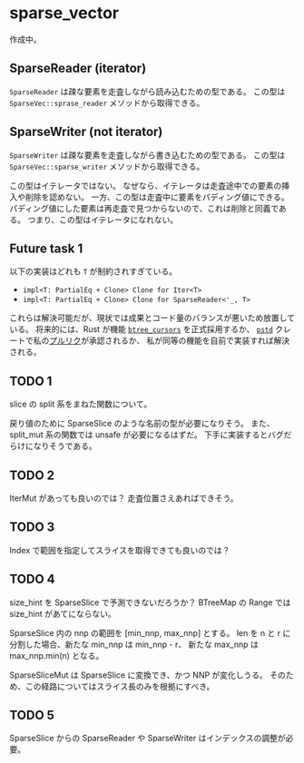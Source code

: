 # sparse_vector

作成中。

## SparseReader (iterator)

`SparseReader` は疎な要素を走査しながら読み込むための型である。
この型は `SparseVec::sprase_reader` メソッドから取得できる。

## SparseWriter (not iterator)

`SparseWriter` は疎な要素を走査しながら書き込むための型である。 
この型は `SparseVec::sparse_writer` メソッドから取得できる。

この型はイテレータではない。
なぜなら、イテレータは走査途中での要素の挿入や削除を認めない。
一方、この型は走査中に要素をパディング値にできる。
パディング値にした要素は再走査で見つからないので、これは削除と同義である。
つまり、この型はイテレータになれない。

## Future task 1

以下の実装はどれも `T` が制約されすぎている。

- `impl<T: PartialEq + Clone> Clone for Iter<T>`
- `impl<T: PartialEq + Clone> Clone for SparseReader<'_, T>`

これらは解決可能だが、現状では成果とコード量のバランスが悪いため放置している。
将来的には、Rust が機能 [`btree_cursors`] を正式採用するか、
[`pstd`] クレートで私の[プルリク][my_pr]が承認されるか、
私が同等の機能を自前で実装すれば解決される。

[`btree_cursors`]: https://doc.rust-lang.org/beta/unstable-book/library-features/btree-cursors.html
[`pstd`]: https://crates.io/crates/pstd
[my_pr]: https://github.com/georgebarwood/pstd/pull/2

## TODO 1

slice の split 系をまねた関数について。

戻り値のために SparseSlice のような名前の型が必要になりそう。
また、split_mut 系の関数では unsafe が必要になるはずだ。
下手に実装するとバグだらけになりそうである。

## TODO 2

IterMut があっても良いのでは？
走査位置さえあればできそう。

## TODO 3

Index で範囲を指定してスライスを取得できても良いのでは？

## TODO 4

size_hint を SparseSlice で予測できないだろうか？
BTreeMap の Range では size_hint があてにならない。

SparseSlice 内の nnp の範囲を [min_nnp, max_nnp] とする。
len を n と r に分割した場合、新たな min_nnp は min_nnp - r、
新たな max_nnp は max_nnp.min(n) となる。

SparseSliceMut は SparseSlice に変換でき、かつ NNP が変化しうる。
そのため、この経路についてはスライス長のみを根拠にすべき。

## TODO 5

SparseSlice からの SparseReader や SparseWriter はインデックスの調整が必要。
